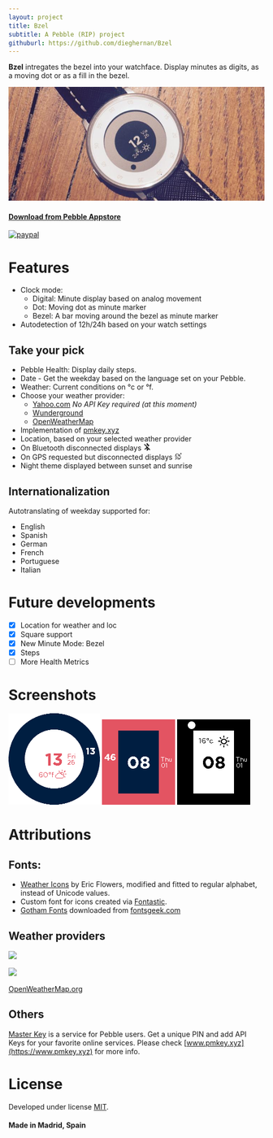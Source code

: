 ```yaml
---
layout: project
title: Bzel 
subtitle: A Pebble (RIP) project
githuburl: https://github.com/dieghernan/Bzel
---
```


**Bzel** intregates the bezel into your watchface. Display minutes as digits, as a moving dot or as a fill in the bezel.

![Banner](https://raw.githubusercontent.com/dieghernan/Bzel/master/store/BannerBzel.png)

#### [Download from Pebble Appstore](https://apps.getpebble.com/applications/59280895b67f9f43f80004c9)

[![paypal](https://www.paypalobjects.com/en_US/ES/i/btn/btn_donateCC_LG.gif)](https://www.paypal.com/cgi-bin/webscr?cmd=_s-xclick&hosted_button_id=AAYBMD7APLZFN)

# Features
* Clock mode:
   * Digital: Minute display based on analog movement
   * Dot: Moving dot as minute marker
   * Bezel: A bar moving around the bezel as minute marker
* Autodetection of 12h/24h based on your watch settings

## Take your pick
 * Pebble Health: Display daily steps.
 * Date - Get the weekday based on the language set on your Pebble.
 * Weather: Current conditions on °c or °f.
 * Choose your weather provider:
    * [Yahoo.com](https://www.yahoo.com/?ilc=401) _No API Key required (at this moment)_
    * [Wunderground](https://www.wunderground.com/?apiref=fb6856330e74c168)
    * [OpenWeatherMap](https://openweathermap.org/)
 * Implementation of [pmkey.xyz](https://www.pmkey.xyz)    
 * Location, based on your selected weather provider
 * On Bluetooth disconnected displays ![BTDis](https://raw.githubusercontent.com/dieghernan/Sfera/master/assets/BTDisconnectIcon.png)
 * On GPS requested but disconnected displays ![GPSDis](https://raw.githubusercontent.com/dieghernan/Sfera/master/assets/GPSDisconnectIcon.png)
 * Night theme displayed between sunset and sunrise
    
## Internationalization
Autotranslating of weekday supported for:
* English 
* Spanish
* German
* French
* Portuguese
* Italian

# Future developments
- [x] Location for weather and loc
- [x] Square support
- [x] New Minute Mode: Bezel
- [x] Steps
- [ ] More Health Metrics

# Screenshots
![GIF](https://raw.githubusercontent.com/dieghernan/Bzel/master/store/BezelPTR.gif)
![GIF](https://raw.githubusercontent.com/dieghernan/Bzel/master/store/BezelPT.gif)
![GIF](https://raw.githubusercontent.com/dieghernan/Bzel/master/store/BezelBW.gif)

# Attributions
## Fonts: 
 * [Weather Icons](https://erikflowers.github.io/weather-icons) by Eric Flowers, modified and fitted to regular alphabet, instead of Unicode values.
 * Custom font for icons created via [Fontastic](http://fontastic.me/).
 * [Gotham Fonts](http://fontsgeek.com/search?q=gotham) downloaded from [fontsgeek.com](http://fontsgeek.com)
  
## Weather providers  

<a href="https://www.yahoo.com/?ilc=401"><img src="https://poweredby.yahoo.com/purple.png"></a>

<a href="https://www.wunderground.com/?apiref=fb6856330e74c168"><img src="https://icons.wxug.com/logos/PNG/wundergroundLogo_4c.png" width="120" ></a>

[OpenWeatherMap.org](https://openweathermap.org/)

## Others

[Master Key](https://www.pmkey.xyz) is a service for Pebble users. Get a unique PIN and add API Keys for your favorite online services. Please check [www.pmkey.xyz](https://www.pmkey.xyz) for more info.

# License
Developed under license [MIT](https://raw.githubusercontent.com/dieghernan/Bzel/master/LICENSE).


#### Made in Madrid, Spain
